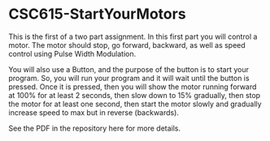 # CSC615-StartYourMotors

This is the first of a two part assignment. In this first part you will control a motor.  The motor should stop, go forward, backward, as well as speed control using Pulse Width Modulation.

You will also use a Button, and the purpose of the button is to start your program.  So, you will run your program and it will wait until the button is pressed.  Once it is pressed, then you will show the motor running forward at 100% for at least 2 seconds, then slow down to 15% gradually, then stop the motor for at least one second, then start the motor slowly and gradually increase speed to max but in reverse (backwards).

See the PDF in the repository here for more details.
